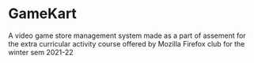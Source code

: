 # GameKart
A video game store management system made as a part of assement for the extra curricular activity course offered by Mozilla Firefox club for the winter sem 2021-22
